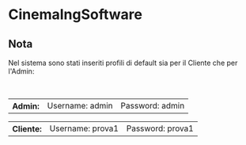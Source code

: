 # CinemaIngSoftware
<html>
  <h2>Nota</h2>
      <p>Nel sistema sono stati inseriti profili di default sia per il Cliente che per l'Admin:</p>
        <table>
          <th>Admin:</th>
          <td>Username: admin</td><br><td>Password: admin</td>
        </table>
        <table>
          <th>Cliente:</th>
          <td>Username: prova1</td><td>Password: prova1</td>
        </table>
</html>
